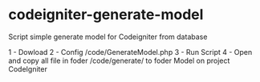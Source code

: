 codeigniter-generate-model
==========================

Script simple generate model for Codeigniter from database

1 - Dowload 
2 - Config /code/GenerateModel.php
3 - Run Script 
4 - Open and copy all file in foder /code/generate/ to foder Model on project CodeIgniter
